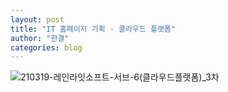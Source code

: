 ```yaml
---
layout: post
title: "IT 홈페이지 기획 - 클라우드 플랫폼"
author: "한결"
categories: blog
---
```



![210319-레인라잇소프트-서브-6(클라우드플랫폼)_3차](https://user-images.githubusercontent.com/69098825/133034581-8987659a-3af1-4943-a288-42159ce02f4e.jpg)


